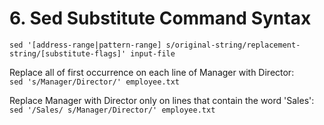# 6. Sed Substitute Command Syntax

`sed '[address-range|pattern-range] s/original-string/replacement-string/[substitute-flags]' input-file`

Replace all of first occurrence on each line of Manager with Director:  
`sed 's/Manager/Director/' employee.txt`

Replace Manager with Director only on lines that contain the word 'Sales':  
`sed '/Sales/ s/Manager/Director/' employee.txt`

